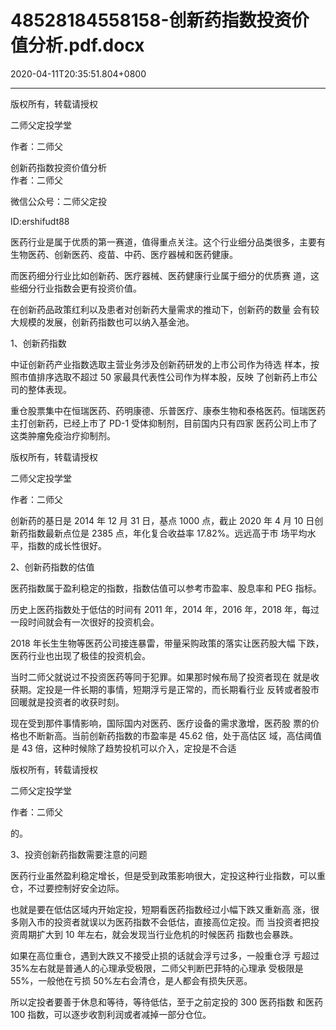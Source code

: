 # 48528184558158-创新药指数投资价值分析.pdf.docx

2020-04-11T20:35:51.804+0800

----

版权所有，转载请授权

二师父定投学堂

作者：二师父

创新药指数投资价值分析   
作者：二师父

微信公众号：二师父定投

ID:ershifudt88

医药行业是属于优质的第一赛道，值得重点关注。这个行业细分品类很多，主要有生物医药、创新医药、疫苗、中药、医疗器械和医药健康。

而医药细分行业比如创新药、医疗器械、医药健康行业属于细分的优质赛 道，这些细分行业指数会更有投资价值。

在创新药品政策红利以及患者对创新药大量需求的推动下，创新药的数量 会有较大规模的发展，创新药指数也可以纳入基金池。

1、创新药指数

中证创新药产业指数选取主营业务涉及创新药研发的上市公司作为待选 样本，按照市值排序选取不超过 50 家最具代表性公司作为样本股，反映 了创新药上市公司的整体表现。

重仓股票集中在恒瑞医药、药明康德、乐普医疗、康泰生物和泰格医药。恒瑞医药主打创新药，已经上市了 PD\-1 受体抑制剂，目前国内只有四家 医药公司上市了这类肿瘤免疫治疗抑制剂。

版权所有，转载请授权

二师父定投学堂

作者：二师父

创新药的基日是 2014 年 12 月 31 日，基点 1000 点，截止 2020 年 4 月 10 日创新药指数最新点位是 2385 点，年化复合收益率 17\.82%。远远高于市 场平均水平，指数的成长性很好。

2、创新药指数的估值

医药指数属于盈利稳定的指数，指数估值可以参考市盈率、股息率和 PEG 指标。

历史上医药指数处于低估的时间有 2011 年，2014 年，2016 年，2018 年，每过一段时间就会有一次很好的投资机会。

2018 年长生生物等医药公司接连暴雷，带量采购政策的落实让医药股大幅 下跌，医药行业也出现了极佳的投资机会。

当时二师父就说过不投资医药等同于犯罪。如果那时候布局了投资者现在 就是收获期。定投是一件长期的事情，短期浮亏是正常的，而长期看行业 反转或者股市回暖就是投资者的收获时刻。

现在受到那件事情影响，国际国内对医药、医疗设备的需求激增，医药股 票的价格也不断新高。当前创新药指数的市盈率是 45\.62 倍，处于高估区 域，高估阈值是 43 倍，这种时候除了趋势投机可以介入，定投是不合适

版权所有，转载请授权

二师父定投学堂

作者：二师父

的。

3、投资创新药指数需要注意的问题

医药行业虽然盈利稳定增长，但是受到政策影响很大，定投这种行业指数，可以重仓，不过要控制好安全边际。

也就是要在低估区域内开始定投，短期看医药指数经过小幅下跌又重新高 涨，很多刚入市的投资者就误以为医药指数不会低估，直接高位定投。而 当投资者把投资周期扩大到 10 年左右，就会发现当行业危机的时候医药 指数也会暴跌。

如果在高位重仓，遇到大跌又不接受止损的话就会浮亏过多，一般重仓浮 亏超过 35%左右就是普通人的心理承受极限，二师父判断巴菲特的心理承 受极限是 55%，一般他在亏损 50%左右会清仓，是人都会有损失厌恶。

所以定投者要善于休息和等待，等待低估，至于之前定投的 300 医药指数 和医药 100 指数，可以逐步收割利润或者减掉一部分仓位。

